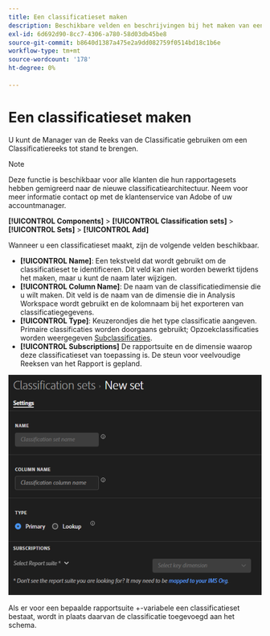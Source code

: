 ```yaml
---
title: Een classificatieset maken
description: Beschikbare velden en beschrijvingen bij het maken van een classificatieset.
exl-id: 6d692d90-8cc7-4306-a780-58d03db45be8
source-git-commit: b8640d1387a475e2a9dd082759f0514bd18c1b6e
workflow-type: tm+mt
source-wordcount: '178'
ht-degree: 0%

---
```


# Een classificatieset maken

U kunt de Manager van de Reeks van de Classificatie gebruiken om een Classificatiereeks tot stand te brengen.

>[!NOTE]
>
>Deze functie is beschikbaar voor alle klanten die hun rapportagesets hebben gemigreerd naar de nieuwe classificatiearchitectuur. Neem voor meer informatie contact op met de klantenservice van Adobe of uw accountmanager.

**[!UICONTROL Components]** > **[!UICONTROL Classification sets]** > **[!UICONTROL Sets]** > **[!UICONTROL Add]**

Wanneer u een classificatieset maakt, zijn de volgende velden beschikbaar.

* **[!UICONTROL Name]**: Een tekstveld dat wordt gebruikt om de classificatieset te identificeren. Dit veld kan niet worden bewerkt tijdens het maken, maar u kunt de naam later wijzigen.
* **[!UICONTROL Column Name]**: De naam van de classificatiedimensie die u wilt maken. Dit veld is de naam van de dimensie die in Analysis Workspace wordt gebruikt en de kolomnaam bij het exporteren van classificatiegegevens.
* **[!UICONTROL Type]**: Keuzerondjes die het type classificatie aangeven. Primaire classificaties worden doorgaans gebruikt; Opzoekclassificaties worden weergegeven [Subclassificaties](../c-sub-classifications.md).
* **[!UICONTROL Subscriptions]** De rapportsuite en de dimensie waarop deze classificatieset van toepassing is. De steun voor veelvoudige Reeksen van het Rapport is gepland.

![Een classificatieset maken](../assets/classification-set-create.png)

Als er voor een bepaalde rapportsuite +-variabele een classificatieset bestaat, wordt in plaats daarvan de classificatie toegevoegd aan het schema.
